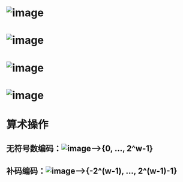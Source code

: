 # ![image](https://github.com/BugMasterZ3/cppNotes/assets/113817074/dd629ad0-404e-4079-934a-4568f46b5856)
# ![image](https://github.com/BugMasterZ3/cppNotes/assets/113817074/0bc692e4-239e-4a9e-bcde-c7f2ff3be9bb)
# ![image](https://github.com/BugMasterZ3/cppNotes/assets/113817074/5caf7f2e-5f1f-4220-924f-fa6cc7f4fbac)
# ![image](https://github.com/BugMasterZ3/cppNotes/assets/113817074/e0aab026-84b9-45cc-86c2-634d15220288)
# 算术操作
## 无符号数编码：![image](https://github.com/BugMasterZ3/cppNotes/assets/113817074/fc64583e-b55c-4811-ba89-d6e84b1519b9)——>{0, ..., 2^w-1}
## 补码编码：![image](https://github.com/BugMasterZ3/cppNotes/assets/113817074/0b09aa15-85b0-451d-abb6-8bc199c5467e)——>{-2^(w-1), ..., 2^(w-1)-1}


